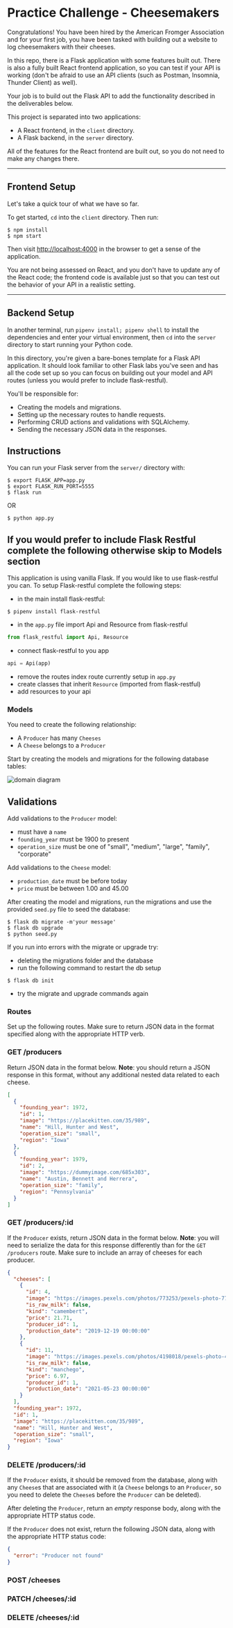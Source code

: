 # Practice Challenge - Cheesemakers

Congratulations! You have been hired by the American Fromger Association and for your first job, you
have been tasked with building out a website to log cheesemakers with their
cheeses.

In this repo, there is a Flask application with some features built out. There
is also a fully built React frontend application, so you can test if your API is
working (don't be afraid to use an API clients (such as Postman, Insomnia, Thunder Client) as well).

Your job is to build out the Flask API to add the functionality described in the
deliverables below.

This project is separated into two applications:

- A React frontend, in the `client` directory.
- A Flask backend, in the `server` directory.

All of the features for the React frontend are built out, so you do not need to make any changes there.

---

## Frontend Setup

Let's take a quick tour of what we have so far.

To get started, `cd` into the `client` directory. Then run:

```console
$ npm install
$ npm start
```

Then visit [http://localhost:4000](http://localhost:4000) in the browser to get a sense of the application.

You are not being assessed on React, and you don't have to update any of the React
code; the frontend code is available just so that you can test out the behavior
of your API in a realistic setting.

---

## Backend Setup

In another terminal, run `pipenv install; pipenv shell` to install the
dependencies and enter your virtual environment, then `cd` into the `server`
directory to start running your Python code.

In this directory, you're given a bare-bones template for a Flask API
application. It should look familiar to other Flask labs you've seen and has
all the code set up so you can focus on building out your model and API routes (unless you would prefer to include flask-restful).

You'll be responsible for:

- Creating the models and migrations.
- Setting up the necessary routes to handle requests.
- Performing CRUD actions and validations with SQLAlchemy.
- Sending the necessary JSON data in the responses.

## Instructions

You can run your Flask server from the
`server/` directory with:

```console
$ export FLASK_APP=app.py
$ export FLASK_RUN_PORT=5555
$ flask run
```
OR

```console
$ python app.py
```

## If you would prefer to include Flask Restful complete the following otherwise skip to Models section

This application is using vanilla Flask. If you would like to use flask-restful you can. To setup Flask-restful complete the following steps:

- in the main install flask-restful:

```console
$ pipenv install flask-restful
```

- in the `app.py` file import Api and Resource from flask-restful

```python
from flask_restful import Api, Resource
```

- connect flask-restful to you app

```python
api = Api(app)
```

- remove the routes index route currently setup in `app.py`
- create classes that inherit `Resource` (imported from flask-restful)
- add resources to your api

### Models

You need to create the following relationship:

- A `Producer` has many `Cheeses`
- A `Cheese` belongs to a `Producer`

Start by creating the models and migrations for the following database tables:

![domain diagram](./assets/Cheesemaker.png)

## Validations

Add validations to the `Producer` model:

- must have a `name`
- `founding_year` must be 1900 to present
- `operation_size` must be one of "small", "medium", "large", "family", "corporate"

Add validations to the `Cheese` model:

- `production_date` must be before today
- `price` must be between 1.00 and 45.00

After creating the model and migrations, run the migrations and use the provided
`seed.py` file to seed the database:

```console
$ flask db migrate -m'your message'
$ flask db upgrade
$ python seed.py
```

If you run into errors with the migrate or upgrade try:

- deleting the migrations folder and the database
- run the following command to restart the db setup

```console
$ flask db init
```

- try the migrate and upgrade commands again

### Routes

Set up the following routes. Make sure to return JSON data in the format
specified along with the appropriate HTTP verb.

### GET /producers
Return JSON data in the format below. **Note**: you should return a JSON
response in this format, without any additional nested data related to each
cheese.
```json
[
  {
    "founding_year": 1972,
    "id": 1,
    "image": "https://placekitten.com/35/989",
    "name": "Hill, Hunter and West",
    "operation_size": "small",
    "region": "Iowa"
  },
  {
    "founding_year": 1979,
    "id": 2,
    "image": "https://dummyimage.com/685x303",
    "name": "Austin, Bennett and Herrera",
    "operation_size": "family",
    "region": "Pennsylvania"
  }
]
```

### GET /producers/:id
If the `Producer` exists, return JSON data in the format below. **Note**: you will
need to serialize the data for this response differently than for the
`GET /producers` route. Make sure to include an array of cheeses for each
producer.
```json
{
  "cheeses": [
    {
      "id": 4,
      "image": "https://images.pexels.com/photos/773253/pexels-photo-773253.jpeg?auto=compress&cs=tinysrgb&w=1600",
      "is_raw_milk": false,
      "kind": "camembert",
      "price": 21.71,
      "producer_id": 1,
      "production_date": "2019-12-19 00:00:00"
    },
    {
      "id": 11,
      "image": "https://images.pexels.com/photos/4198018/pexels-photo-4198018.jpeg?auto=compress&cs=tinysrgb&w=1600",
      "is_raw_milk": false,
      "kind": "manchego",
      "price": 6.97,
      "producer_id": 1,
      "production_date": "2021-05-23 00:00:00"
    }
  ],
  "founding_year": 1972,
  "id": 1,
  "image": "https://placekitten.com/35/989",
  "name": "Hill, Hunter and West",
  "operation_size": "small",
  "region": "Iowa"
}
```

### DELETE /producers/:id
If the `Producer` exists, it should be removed from the database, along with
any `Cheese`s that are associated with it (a `Cheese` belongs
to an `Producer`, so you need to delete the `Cheese`s before the
`Producer` can be deleted).

After deleting the `Producer`, return an _empty_ response body, along with the
appropriate HTTP status code.

If the `Producer` does not exist, return the following JSON data, along with
the appropriate HTTP status code:

```json
{
  "error": "Producer not found"
}
```
### POST /cheeses

### PATCH /cheeses/:id

### DELETE /cheeses/:id

